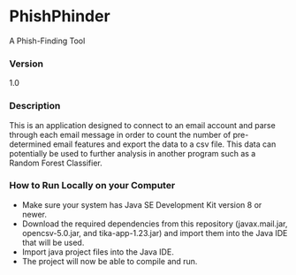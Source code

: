 # PhishPhinder
A Phish-Finding Tool

### Version
1.0

### Description
This is an application designed to connect to an email account and parse through each email message in order to count the number of pre-determined email features and export the data to a csv file. This data can potentially be used to further analysis in another program such as a Random Forest Classifier.

### How to Run Locally on your Computer
* Make sure your system has Java SE Development Kit version 8 or newer.
* Download the required dependencies from this repository (javax.mail.jar, opencsv-5.0.jar, and tika-app-1.23.jar) and import them into the Java IDE that will be used.
* Import java project files into the Java IDE.
* The project will now be able to compile and run.
